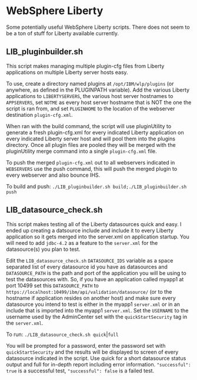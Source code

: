 # WebSphere Liberty
Some potentially useful WebSphere Liberty scripts. There does not seem to be a ton of stuff for Liberty available currently.

## LIB_pluginbuilder.sh
This script makes managing multiple plugin-cfg files from Liberty applications on multiple Liberty server hosts easy.

To use, create a directory named plugins at `/opt/IBM/wlp/plugins` (or anywhere, as defined in the PLUGINPATH variable). Add the various Liberty applications to `LIBERTYSERVERS`, the various host server hostnames to `APPSERVERS`, set `NOTME` as every host server hostname that is NOT the one the script is ran from, and set `PLUGINHOME` to the location of the webserver destination `plugin-cfg.xml`.

When ran with the build command, the script will use pluginUtility to generate a fresh plugin-cfg.xml for every indicated Liberty application on every indicated Liberty server host and will pool them into the plugins directory. Once all plugin files are pooled they will be merged with the pluginUtility merge command into a single `plugin-cfg.xml` file.

To push the merged `plugin-cfg.xml` out to all webservers indicated in `WEBSERVERS` use the push command, this will push the merged plugin to every webserver and also bounce IHS.

To build and push: `./LIB_pluginbuilder.sh build;./LIB_pluginbuilder.sh push`

## LIB_datasource_check.sh
This script makes testing all of the Liberty datasources quick and easy. I ended up creating a datsource include and include it to every Liberty application so it gets merged into the server.xml on application startup. You will need to add `jdbc-4.2` as a feature to the `server.xml` for the datasource(s) you plan to test.

Edit the `LIB_datasource_check.sh` `DATASOURCE_IDS` variable as a space separated list of every datasource id you have as datasources and `DATASOURCE_PATH` is the path and port of the application you will be using to test the datasources with. So, if you have an application called myapp1 at port 10499 set this `DATASOURCE_PATH` to `https://localhost:10499/ibm/api/validation/datasource/` (or to the hostname if application resides on another host) and make sure every datasource you intend to test is either in the myapp1 `server.xml` or in an include that is imported into the myapp1 `server.xml`. Set the `USERNAME` to the username used by the AdminCenter set with the `quickStartSecurity` tag in the `server.xml`.

To run: `./LIB_datasource_check.sh quick`|`full`

You will be prompted for a password, enter the password set with `quickStartSecurity` and the results will be displayed to screen of every datasource indicated in the script. Use quick for a short datasource status output and full for in-depth report including error information. `"successful": true` is a successful test, `"successful": false` is a failed test.

